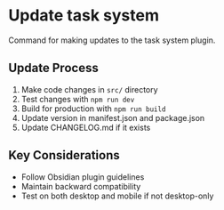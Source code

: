 # Update task system

Command for making updates to the task system plugin.

## Update Process
1. Make code changes in `src/` directory
2. Test changes with `npm run dev`
3. Build for production with `npm run build`
4. Update version in manifest.json and package.json
5. Update CHANGELOG.md if it exists

## Key Considerations
- Follow Obsidian plugin guidelines
- Maintain backward compatibility
- Test on both desktop and mobile if not desktop-only
